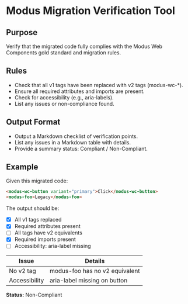 # Modus Migration Verification Tool

## Purpose
Verify that the migrated code fully complies with the Modus Web Components gold standard and migration rules.

## Rules
- Check that all v1 tags have been replaced with v2 tags (modus-wc-*).
- Ensure all required attributes and imports are present.
- Check for accessibility (e.g., aria-labels).
- List any issues or non-compliance found.

## Output Format
- Output a Markdown checklist of verification points.
- List any issues in a Markdown table with details.
- Provide a summary status: Compliant / Non-Compliant.

## Example
Given this migrated code:
```html
<modus-wc-button variant="primary">Click</modus-wc-button>
<modus-foo>Legacy</modus-foo>
```
The output should be:
- [x] All v1 tags replaced
- [x] Required attributes present
- [ ] All tags have v2 equivalents
- [x] Required imports present
- [ ] Accessibility: aria-label missing

| Issue         | Details                        |
|--------------|---------------------------------|
| No v2 tag    | modus-foo has no v2 equivalent  |
| Accessibility| aria-label missing on button    |

**Status:** Non-Compliant 